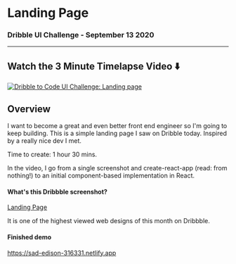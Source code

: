 # Landing Page

### Dribble UI Challenge - September 13 2020

-------- 

## Watch the 3 Minute Timelapse Video ⬇️

[![Dribble to Code UI Challenge: Landing page
](https://user-images.githubusercontent.com/16810128/92987465-6cb04b80-f477-11ea-9de2-eb88dd80ea0b.png)](https://www.youtube.com/watch?v=46nTARC1hSI "Dribbble UI Challenge - July 2019 [Timelapse 200x] 4K")


## Overview

I want to become a great and even better front end engineer so I'm going to keep building. This is a simple landing page I saw on Dribble today. Inspired by a really nice dev I met. 

Time to create: 1 hour 30 mins.

In the video, I go from a single screenshot and create-react-app (read: from nothing!) to an initial component-based implementation in React.


#### What's this Dribbble screenshot?

[Landing Page](https://dribbble.com/shots/14181748-Online-training-Proom)

It is one of the highest viewed web designs of this month on Dribbble.

#### Finished demo

[ https://sad-edison-316331.netlify.app
]( https://sad-edison-316331.netlify.app)
